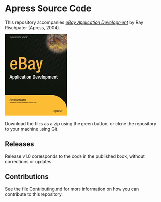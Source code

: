 # Apress Source Code

This repository accompanies [*eBay Application Development*](http://www.apress.com/9781590593011) by Ray Rischpater (Apress, 2004).

![Cover image](9781590593011.jpg)

Download the files as a zip using the green button, or clone the repository to your machine using Git.

## Releases

Release v1.0 corresponds to the code in the published book, without corrections or updates.

## Contributions

See the file Contributing.md for more information on how you can contribute to this repository.
